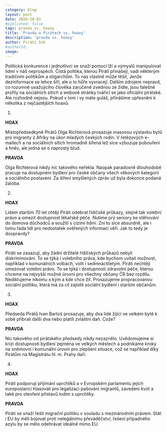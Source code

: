 ```yaml
---
category: blog
layout: post
date: 2020-10-02
#published: false
tags: pravda_vs._hoaxy
title: 'Pravda o Pirátech vs. hoaxy'
description: 'pravda vs. hoaxy'
author: Piráti SčK
#authorId: 
image: 
---
```


Politická konkurence i jednotlivci se snaží pomocí lží a výmyslů manipulovat lidmi v náš neprospěch. Čistá politika, kterou Piráti přinášejí, vadí některým tradičním politikům a oligarchům. To nás vlastně může těšit, Jenže dezinformace se lehce šíří, ale o to hůře vyvracejí. Dalším zdrojem nepravd, co rozumně uvažujícího člověka zaručeně zvednou ze židle, jsou falešné profily na sociálních sítích a webové stránky tvářící se jako oficiální pirátské. Ale rozhodně nejsou. Pokud v tom i vy máte guláš, přinášíme upřesnění k několika z nejčastějších hoaxů.

1.

**HOAX**

Místopředsedkyně Pirátů Olga Richterová prosazuje masovou výstavbu bytů pro migranty z Afriky na úkor mladých českých rodin. V řetězových e-mailech a na sociálních sítích hromadně šířená lež sice vzbuzuje pobouření a hněv, ale jedná se o naprostý blud.

**PRAVDA**

Olga Richterová nikdy nic takového neřekla. Naopak paradoxně dlouhodobě pracuje na dostupném bydlení pro české občany všech věkových kategorií a sociálního postavení. Za šíření smyšlených zpráv už byla dokonce podaná žaloba.

2.

**HOAX**

Lidem starším 70 let chtějí Piráti odebrat řidičské průkazy, stejně tak volební právo a omezit dostupnost lékařské péče. Nutíme prý seniory ke stěhování do domova důchodců a soužití s cizími lidmi. Zní to sice absurdně, ale i tomu řada lidí pro nedostatek ověřených informací věří. Jak to tedy je doopravdy?

**PRAVDA**

Piráti se zasazují, aby žádní držitelé řidičských průkazů nebyli diskriminováni. To se týká i volebního práva, kde bychom uvítali možnost, například v komunálních volbách, volit i sedmnáctiletým. Piráti nechtějí omezovat volební právo. To se týká i dostupnosti zdravotní péče, kterou chceme na nejvyšší možné úrovni pro všechny občany ČR bez rozdílu. Nediktujeme nikomu s kým a kde chce žít. Prosazujeme propracovanou sociální politiku, která má za cíl zajistit sociální bydlení i starším občanům.

3.

**HOAX**

Předseda Pirátů Ivan Bartoš prosazuje, aby dva lidé žijící ve velkém bytě k sobě přibrali další dva nebo platili zvláštní daň. Cože?

**PRAVDA**

Nic takového od pirátského předsedy nikdy nezaznělo. Uvědomujeme si krizi dostupnosti bydlení zejména ve velkých městech a podnikáme kroky na sněmovní i komunální úrovni pro zlepšení situace, což se například díky Pirátům na Magistrátu hl. m. Prahy daří.

4.

**HOAX**

Piráti podporují přijímání uprchlíků a v Evropském parlamentu jejich europoslanci hlasovali pro legalizaci pašování migrantů, zavedení kvót a také pro otevření přístavů lodím s uprchlíky.

**PRAVDA**

Piráti se snaží řešit migrační politiku v souladu s mezinárodním právem. Stát i EU by měli bojovat proti nelegálnímu převaděčství, řešení případného azylu by se mělo odehrávat ideálně mimo EU.
